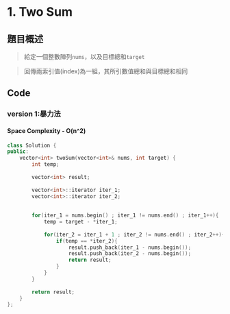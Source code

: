 # 1. Two Sum

## 題目概述
>給定一個整數陣列`nums`，以及目標總和`target`

>回傳兩索引值(index)為一組，其所引數值總和與目標總和相同

## Code
### version 1:暴力法
#### Space Complexity - O(n^2)
```C++
class Solution {
public:
    vector<int> twoSum(vector<int>& nums, int target) {       
        int temp;
        
        vector<int> result;
        
        vector<int>::iterator iter_1;
        vector<int>::iterator iter_2;
        
        
        for(iter_1 = nums.begin() ; iter_1 != nums.end() ; iter_1++){
            temp = target - *iter_1;
            
            for(iter_2 = iter_1 + 1 ; iter_2 != nums.end() ; iter_2++){
                if(temp == *iter_2){
                    result.push_back(iter_1 - nums.begin());
                    result.push_back(iter_2 - nums.begin());
                    return result;
                }
            }
        }
        
        return result;
    }
};
```
